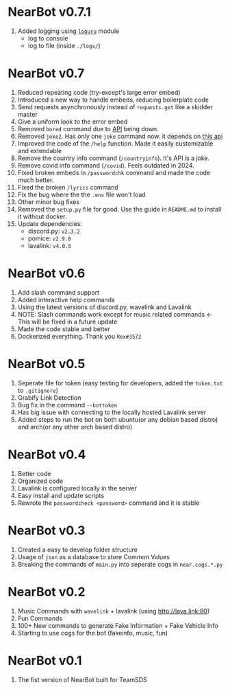 # NearBot v0.7.1

1. Added logging using [`loguru`](https://github.com/Delgan/loguru) module
    - log to console
    - log to file (inside `./logs/`)

# NearBot v0.7

1. Reduced repeating code (try-except's large error embed)
2. Introduced a new way to handle embeds, reducing boilerplate code
3. Send requests asynchronously instead of `requests.get` like a skidder master
4. Give a uniform look to the error embed
5. Removed `bored` command due to [API](http://www.boredapi.com/api/activity) being down.
6. Removed `joke2`. Has only one `joke` command now. it depends on [this api](https://some-random-api.ml/joke)
7. Improved the code of the `/help` function. Made it easily customizable and extendable
8. Remove the country info command (`/countryinfo`). It's API is a joke.
9. Remove covid info command (`/covid`). Feels outdated in  2024.
10. Fixed broken embeds in `/passwordchk` command and made the code much better.
11. Fixed the broken `/lyrics` command
12. Fix the bug where the the `.env` file won't load
13. Other minor bug fixes
14. Removed the `setup.py` file for good. Use the guide in `README.md` to install it without docker. 
15. Update dependencies:
    - discord.py: `v2.3.2`
    - pomice: `v2.9.0`
    - lavalink: `v4.0.5` 

# NearBot v0.6

1. Add slash command support
2. Added interactive help commands
3. Using the latest versions of discord.py, wavelink and Lavalink
4. NOTE: Slash commands work except for music related commands <- This will be fixed in a future update
5. Made the code stable and better
6. Dockerized everything. Thank you `Rex#3572`


# NearBot v0.5

1. Seperate file for token (easy testing for developers, added the `token.txt` to `.gitignore`)
2. Grabify Link Detection
3. Bug fix in the command `--bottoken`
4. Has big issue with connecting to the locally hosted Lavalink server
5. Added steps to run the bot on both ubuntu(or any debian based distro) and arch(or any other arch based distro)

# NearBot v0.4

1. Better code
2. Organized code
3. Lavalink is configured locally in the server
4. Easy install and update scripts
5. Rewrote the `passwordcheck <password>` command and it is stable

# NearBot v0.3

1. Created a easy to develop folder structure
2. Usage of `json` as a database to store Common Values
3. Breaking the commands of `main.py` into seperate cogs in `near.cogs.*.py`

# NearBot v0.2

1. Music Commands with `wavelink` + lavalink (using http://lava.link:80)
2. Fun Commands
3. 100+ New commands to generate Fake Information + Fake Vehicle Info
4. Starting to use cogs for the bot (fakeinfo, music, fun)

# NearBot v0.1

1. The fist version of NearBot built for TeamSDS
